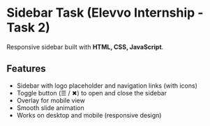 # Sidebar Task (Elevvo Internship - Task 2)
Responsive sidebar built with **HTML, CSS, JavaScript**.
## Features
- Sidebar with logo placeholder and navigation links (with icons)
- Toggle button (☰ / ✖) to open and close the sidebar
- Overlay for mobile view
- Smooth slide animation
- Works on desktop and mobile (responsive design)


